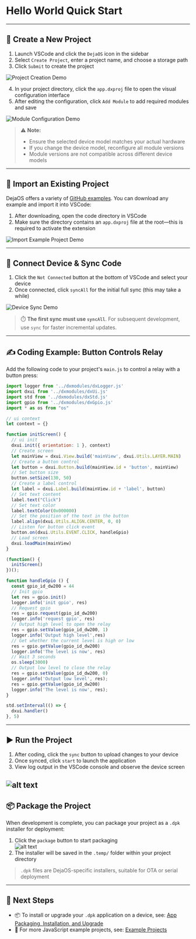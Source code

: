 # Hello World Quick Start

---

## 📁 Create a New Project

1. Launch VSCode and click the `DejaOS` icon in the sidebar
2. Select `Create Project`, enter a project name, and choose a storage path
3. Click `Submit` to create the project

![Project Creation Demo](/img/demo-2.gif)

4. In your project directory, click the `app.dxproj` file to open the visual configuration interface
5. After editing the configuration, click `Add Module` to add required modules and save

![Module Configuration Demo](/img/demo-4.gif)

> ⚠️ **Note:**
> - Ensure the selected device model matches your actual hardware  
> - If you change the device model, reconfigure all module versions  
> - Module versions are not compatible across different device models

---

## 📂 Import an Existing Project

DejaOS offers a variety of [GitHub examples](https://github.com/DejaOS/DejaOS). You can download any example and import it into VSCode:

1. After downloading, open the code directory in VSCode
2. Make sure the directory contains an `app.dxproj` file at the root—this is required to activate the extension

![Import Example Project Demo](/img/demo-12.gif)

---

## 🔌 Connect Device & Sync Code

1. Click the `Not Connected` button at the bottom of VSCode and select your device
2. Once connected, click `syncAll` for the initial full sync (this may take a while)

![Device Sync Demo](/img/demo-6.gif)

> ⏱️ **The first sync must use `syncAll`**. For subsequent development, use `sync` for faster incremental updates.

---

## ✍️ Coding Example: Button Controls Relay

Add the following code to your project's `main.js` to control a relay with a button press:

```js
import logger from '../dxmodules/dxLogger.js'
import dxui from '../dxmodules/dxUi.js'
import std from '../dxmodules/dxStd.js'
import gpio from '../dxmodules/dxGpio.js'
import * as os from "os"

// ui context
let context = {}

function initScreen() {
  // ui init
  dxui.init({ orientation: 1 }, context)
  // Create screen
  let mainView = dxui.View.build('mainView', dxui.Utils.LAYER.MAIN)
  // Create a button control
  let button = dxui.Button.build(mainView.id + 'button', mainView)
  // Set button size
  button.setSize(130, 50)
  // Create a label control
  let label = dxui.Label.build(mainView.id + 'label', button)
  // Set text content
  label.text("Click")
  // Set text color
  label.textColor(0x000000)
  // Set the position of the text in the button
  label.align(dxui.Utils.ALIGN.CENTER, 0, 0)
  // Listen for button click event
  button.on(dxui.Utils.EVENT.CLICK, handleGpio)
  // Load screen
  dxui.loadMain(mainView)
}

(function() {
  initScreen()
})();

function handleGpio () {
  const gpio_id_dw200 = 44
  // Init gpio
  let res = gpio.init()
  logger.info('init gpio', res)
  // Request gpio
  res = gpio.request(gpio_id_dw200)
  logger.info('request gpio', res)
  // Output high level to open the relay
  res = gpio.setValue(gpio_id_dw200, 1)
  logger.info('Output high level',res)
  // Get whether the current level is high or low
  res = gpio.getValue(gpio_id_dw200)
  logger.info('The level is now', res)
  // Wait 3 seconds
  os.sleep(3000)
  // Output low level to close the relay
  res = gpio.setValue(gpio_id_dw200, 0)
  logger.info('Output low level', res);
  res = gpio.getValue(gpio_id_dw200)
  logger.info('The level is now', res);
}

std.setInterval(() => {
  dxui.handler()
}, 5)
```
---

## ▶️ Run the Project

1. After coding, click the `sync` button to upload changes to your device  
2. Once synced, click `start` to launch the application  
3. View log output in the VSCode console and observe the device screen

![alt text](/img/demo-8.gif)
---

## 📦 Package the Project

When development is complete, you can package your project as a `.dpk` installer for deployment:

1. Click the `package` button to start packaging  
   ![alt text](/img/demo-10.gif)
2. The installer will be saved in the `.temp/` folder within your project directory

> `.dpk` files are DejaOS-specific installers, suitable for OTA or serial deployment

---

## 📘 Next Steps

- 📦 To install or upgrade your `.dpk` application on a device, see: [App Packaging, Installation, and Upgrade](./app_CN.md)
- 🧪 For more JavaScript example projects, see: [Example Projects](./example_CN.md)
